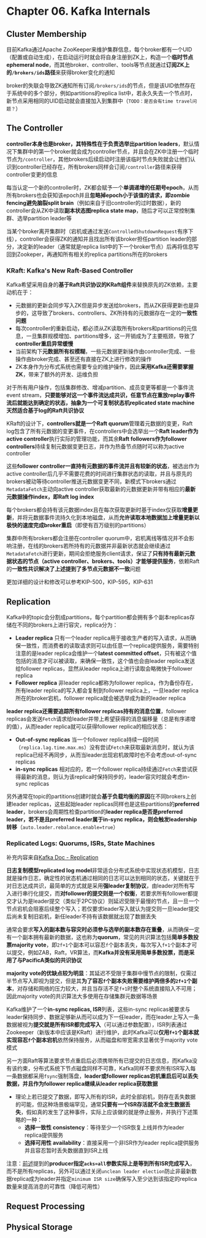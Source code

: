 # Chapter 06. Kafka Internals

## Cluster Membership

目前Kafka通过Apache ZooKeeper来维护集群信息，每个broker都有一个UID（配置或自动生成），在启动运行时就会将自身注册到ZK上，构造一个**临时节点ephemeral node**，而其他broker、controller、tools等节点就通过**订阅ZK上的`/brokers/ids`路径**来获得broker变化的通知

broker的失联会导致ZK通知所有订阅`/brokers/ids`的节点，但是该UID依然存在于系统中的多个部分，例如partitions的replica list中，若永久失去一个节点时，新节点采用相同的UID启动就会直接加入到集群中（`TODO：是否会有time travel问题？`）

## The Controller

**controller本身也是broker，其特殊性在于负责选举出partition leaders**，默认情况下集群中的第一个broker就会成为controller节点，并且会在ZK中注册一个临时节点为`/controller`，其他brokers后续启动时注册该临时节点失败就会让他们认识到controller已经存在，所有brokers同样会订阅`/controller`路径来获得controller变更的信息

每当认定一个新的controller时，ZK都会赋予一个**单调递增的任期号epoch**，从而所有brokers也会获知该epoch并且**忽略掉epoch小于该值的请求，即zombie fencing避免脑裂split brain**（例如来自于旧controller的过时数据），新的controller会从ZK中读取**副本状态图replica state map**，随后才可以正常控制集群、选举partition leader等

当某个broker离开集群时（宕机或通过发送`ControlledShutdownRequest`有序下线），controller会获得ZK的通知并且找出所有该broker担任partition leader的部分，决定新的leader（通常就是replica list中的下一个broker节点）后再将信息写回到Zookeper，再通知所有相关的replica partitions所在的brokers

### KRaft: Kafka's New Raft-Based Controller

Kafka希望采用自身的**基于Raft共识协议的KRaft组件**来替换原先的ZK依赖，主要动机在于：

- 元数据的更新会同步写入ZK但是异步发送给brokers，而从ZK获得更新也是异步的，这导致了brokers、controllers、ZK所持有的元数据存在一定的**一致性问题**
- 每次controller的重新启动，都必须从ZK读取所有brokers和partitions的元信息，一旦集群规模增加、partitions增多，这一开销成为了主要瓶颈，导致了**controller重启异常缓慢**
- 当前架构下**元数据所有权模糊**，一些元数据更新操作由controller完成、一些操作由broker完成、甚至还有直接在ZK上进行修改的操作
- ZK本身作为分布式系统也需要专业的维护操作，因此**采用Kafka还需要掌握ZK**，带来了额外的开发、运维负担

对于所有用户操作，包括集群修改、增减partition、成员变更等都是一个事件流event stream，**只要能够对这一个事件流达成共识，任意节点在重放replay事件流后就能达到确定的状态，抽象为一个可复制状态机replicated state machine天然适合基于log的Raft共识协议**

KRaft的设计下，**controllers就是一个Raft quorum**管理着元数据的变更，Raft log包含了所有元数据的变更事件，在controllers中会选举出一个**Raft leader作为active controller**执行实际的管理功能，而其余**Raft followers作为follower controllers**持续复制元数据变更日志，并作为热备节点随时可以称为active controller

这些**follower controller一直持有元数据的事件流并且有较新的状态**，被选出作为active controller后几乎不需要花费的时间进行集群状态的读取，并且与原先的brokers被动等待controller推送元数据变更不同，新模式下brokers通过`MetadataFetch`主动向active controller获取最新的元数据更新并带有相应的**最新元数据操作index，即Raft log index**

每个brokers都会持有该元数据index且在每次获取更新时基于index仅获取**增量更新**，并将元数据事件流持久化到本地磁盘，从而**允许读取本地数据加上增量更新以极快的速度完成broker重启**（即使有百万级别的partitions）

集群中所有brokers都会注册在controller quorum中，宕机离线等情况并不会影响注册，在线的brokers若所持有的元数据并非最新状态就会继续通过`MetadataFetch`进行更新，期间会拒绝服务client请求，保证了**只有持有最新元数据状态的节点（active controller、brokers、tools）才能够提供服务**，依赖Raft的**一致性共识解决了上述提到了多节点元数据不一致**问题

更加详细的设计和修改可以参考KIP-500，KIP-595，KIP-631

## Replication

Kafka中的topic会分割成partitions，每个partition都会拥有多个副本replicas存储在不同的brokers上进行容灾，replica分为：

- **Leader replica**
  只有一个leader replica用于接收生产者的写入请求，从而确保一致性，而消费者的读取请求则可以由任意一个replica提供服务，需要特别注意的是leader replica会维护一个**latest committed offset**，只有被这个值包括的消息才可以被读取，来确保一致性，这个值也会由leader replica发送给follower replicas，显然从leader replica上进行读取会略微快于follower replica
- **Follower replica**
  非leader replica都称为follower replica，作为备份存在，所有leader replica的写入都会复制到follower replica上，一旦leader replica所在的broker宕机，follower replica就会被选举成为新的leader replica

**leader replica还需要追踪所有follower replicas持有的消息位置**，follower replicas会发送`Fetch`请求给leader并带上希望获得的消息偏移量（总是有序递增的值），从而leader replica就可以获得follower replica的相应状态：

- **Out-of-sync replicas**
  当一个follower replica持续一段时间（`replica.lag.time.max.ms`）没有尝试`Fetch`来获取最新消息时，就认为该replica已经不再同步，从而当leader出现宕机故障时也不会考虑out-of-sync replicas
- **in-sync replicas**
  相对应的，若一个follower replica持续通过`Fetch`来尝试获得最新的消息，则认为该replica时保持同步的，leader容灾时就会考虑in-sync replicas

另外通常在topic的partitions创建时就会**基于负载均衡的原因**在不同brokers上创建leader replicas，这些起始leader replicas同样也是这些partitions的**preferred leader**，brokers会周期性检查partition的**leader replica是否是preferred leader，若不是且preferred leader属于in-sync replica，则会触发leadership转移**（`auto.leader.rebalance.enable=true`）

### Replicated Logs: Quorums, ISRs, State Machines

补充内容来自[Kafka Doc - Replication](https://kafka.apache.org/documentation/#replication)

**日志复制模型replicated log model**非常适合分布式系统中实现状态机模型，日志就是操作日志，确定性的状态机通过相同的日志可以达到相同的状态，关键就在于对日志达成共识，最简单的方式就是采用**强leader复制协议**，由leader对所有写入进行串行化提交，而**对follower的提交则是一个权衡**，若要求所有follower都提交才认为是leader提交（类似于2PC协议）则延迟受限于最慢的节点，且一旦一个节点宕机会阻塞后续整个写入；若仅要求leader写入就认为提交则一旦leader提交后尚未复制旧宕机，新任leader不持有该数据就出现了数据丢失

通常会要求**写入的副本数与容灾时必须参与选举的副本数存在重叠**，从而确保一定有一个副本拥有最新的数据，这也称为**quorum**，常见的共识算法包括**简单多数投票majority vote**，即`2f+1`个副本可以容忍`f`个副本丢失，每次写入`f+1`个副本才可以提交，例如ZAB，Raft，VR算法，而**Kafka并没有采用简单多数投票，而是采用了与PacificA类似的共识协议**

**majority vote的优缺点较为明显**：其延迟不受限于集群中慢节点的限制，仅需过半节点写入即视为提交，但是其**为了容忍`f`个副本失败需要维护两倍多的`2f+1`个副本**，对存储和网络的压力较大，并且当存活不足`f+1`时整个系统直接陷入不可用；因此majority vote的共识算法大多使用在存储集群元数据等场景

Kafka维护了一个**in-sync replicas, ISR**列表，这些in-sync replicas被要求与leader保持同步、数据足够新从而可以成为下一任leader，而在leader上写入一条数据被视为**提交就是所有ISR都完成写入**（可以通过参数配置），ISR列表通过Zookeeper（新版本中应该是KRaft）进行维护，此时Kafka可以**仅用`f+1`个副本就实现容忍`f`个副本宕机**依然保持服务，从而磁盘和带宽需求显著优于majority vote模式

另一方面Raft等算法要求节点重启后必须携带所有已提交的日志信息，而Kafka没有该约束，分布式系统下节点磁盘同样不可靠，Kafka同样不要求所有ISR写入每一条数据都采用`fsync`强制落盘，**leader或follower replicas宕机重启后可以丢失数据，并且作为follower replica继续从leader replica获取数据**

- 理论上若已提交了数据，即写入所有的ISR，此时全部宕机，则存在丢失数据的可能，但这种场景极端罕见，通常**只要有一个ISR存活就不会发生数据丢失**，假如真的发生了这种事件，实际上应该做的就是停止服务，并执行下述策略的一种：
  - **选择一致性 consistency**：等待至少一个ISR恢复上线并作为leader replica提供服务
  - **选择可用性 availability**：直接采用一个非ISR作为leader replica提供服务并且容忍暂时丢失数据直到ISR上线

注意：[前述](https://github.com/JasonYuchen/notes/blob/master/kafka/03.Kafka_Producers.md#configuring-producers)提到的**producer指定`acks=all`参数实际上是等到所有ISR完成写入**，而不是所有replicas，另外可以通过关闭`unclean leader election`防止非最新数据replica成为leader并指定`minimum ISR size`确保写入至少达到该指定的replica数量来提高消息的可靠性（降低可用性）

## Request Processing

## Physical Storage
